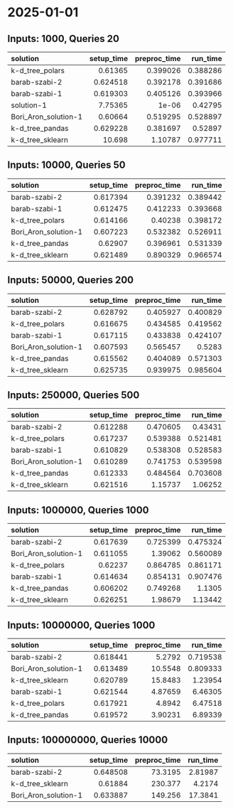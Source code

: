 # 2025-01-01

## Inputs: 1000, Queries 20

| solution             |   setup_time |   preproc_time |   run_time |
|:---------------------|-------------:|---------------:|-----------:|
| k-d_tree_polars      |     0.61365  |       0.399026 |   0.388286 |
| barab-szabi-2        |     0.624518 |       0.392178 |   0.391686 |
| barab-szabi-1        |     0.619303 |       0.405126 |   0.393966 |
| solution-1           |     7.75365  |       1e-06    |   0.42795  |
| Bori_Aron_solution-1 |     0.60664  |       0.519295 |   0.528897 |
| k-d_tree_pandas      |     0.629228 |       0.381697 |   0.52897  |
| k-d_tree_sklearn     |    10.698    |       1.10787  |   0.977711 |

## Inputs: 10000, Queries 50

| solution             |   setup_time |   preproc_time |   run_time |
|:---------------------|-------------:|---------------:|-----------:|
| barab-szabi-2        |     0.617394 |       0.391232 |   0.389442 |
| barab-szabi-1        |     0.612475 |       0.412233 |   0.393668 |
| k-d_tree_polars      |     0.614166 |       0.40238  |   0.398172 |
| Bori_Aron_solution-1 |     0.607223 |       0.532382 |   0.526911 |
| k-d_tree_pandas      |     0.62907  |       0.396961 |   0.531339 |
| k-d_tree_sklearn     |     0.621489 |       0.890329 |   0.966574 |

## Inputs: 50000, Queries 200

| solution             |   setup_time |   preproc_time |   run_time |
|:---------------------|-------------:|---------------:|-----------:|
| barab-szabi-2        |     0.628792 |       0.405927 |   0.400829 |
| k-d_tree_polars      |     0.616675 |       0.434585 |   0.419562 |
| barab-szabi-1        |     0.617115 |       0.433838 |   0.424107 |
| Bori_Aron_solution-1 |     0.607593 |       0.565457 |   0.5283   |
| k-d_tree_pandas      |     0.615562 |       0.404089 |   0.571303 |
| k-d_tree_sklearn     |     0.625735 |       0.939975 |   0.985604 |

## Inputs: 250000, Queries 500

| solution             |   setup_time |   preproc_time |   run_time |
|:---------------------|-------------:|---------------:|-----------:|
| barab-szabi-2        |     0.612288 |       0.470605 |   0.43431  |
| k-d_tree_polars      |     0.617237 |       0.539388 |   0.521481 |
| barab-szabi-1        |     0.610829 |       0.538308 |   0.528583 |
| Bori_Aron_solution-1 |     0.610289 |       0.741753 |   0.539598 |
| k-d_tree_pandas      |     0.612333 |       0.484564 |   0.703608 |
| k-d_tree_sklearn     |     0.621516 |       1.15737  |   1.06252  |

## Inputs: 1000000, Queries 1000

| solution             |   setup_time |   preproc_time |   run_time |
|:---------------------|-------------:|---------------:|-----------:|
| barab-szabi-2        |     0.617639 |       0.725399 |   0.475324 |
| Bori_Aron_solution-1 |     0.611055 |       1.39062  |   0.560089 |
| k-d_tree_polars      |     0.62237  |       0.864785 |   0.861171 |
| barab-szabi-1        |     0.614634 |       0.854131 |   0.907476 |
| k-d_tree_pandas      |     0.606202 |       0.749268 |   1.1305   |
| k-d_tree_sklearn     |     0.626251 |       1.98679  |   1.13442  |

## Inputs: 10000000, Queries 1000

| solution             |   setup_time |   preproc_time |   run_time |
|:---------------------|-------------:|---------------:|-----------:|
| barab-szabi-2        |     0.618441 |        5.2792  |   0.719538 |
| Bori_Aron_solution-1 |     0.613489 |       10.5548  |   0.809333 |
| k-d_tree_sklearn     |     0.620789 |       15.8483  |   1.23954  |
| barab-szabi-1        |     0.621544 |        4.87659 |   6.46305  |
| k-d_tree_polars      |     0.617921 |        4.8942  |   6.47518  |
| k-d_tree_pandas      |     0.619572 |        3.90231 |   6.89339  |

## Inputs: 100000000, Queries 10000

| solution             |   setup_time |   preproc_time |   run_time |
|:---------------------|-------------:|---------------:|-----------:|
| barab-szabi-2        |     0.648508 |        73.3195 |    2.81987 |
| k-d_tree_sklearn     |     0.61884  |       230.377  |    4.2174  |
| Bori_Aron_solution-1 |     0.633887 |       149.256  |   17.3841  |